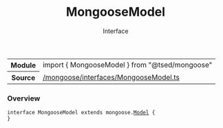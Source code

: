 
<header class="symbol-info-header"><h1 id="mongoosemodel">MongooseModel</h1><label class="symbol-info-type-label interface">Interface</label></header>
<!-- summary -->
<section class="symbol-info"><table class="is-full-width"><tbody><tr><th>Module</th><td><div class="lang-typescript"><span class="token keyword">import</span> { MongooseModel }&nbsp;<span class="token keyword">from</span>&nbsp;<span class="token string">"@tsed/mongoose"</span></div></td></tr><tr><th>Source</th><td><a href="https://github.com/Romakita/ts-express-decorators/blob/v4.12.3/src//mongoose/interfaces/MongooseModel.ts#L0-L0">/mongoose/interfaces/MongooseModel.ts</a></td></tr></tbody></table></section>
<!-- overview -->


### Overview


<pre><code class="typescript-lang "><span class="token keyword">interface</span> MongooseModel<T> <span class="token keyword">extends</span> mongoose.<a href="#api/mongoose/model"><span class="token">Model</span></a><T & mongoose.Document> <span class="token punctuation">{</span>
<span class="token punctuation">}</span></code></pre>


<!-- Parameters -->

<!-- Description -->

<!-- Members -->

